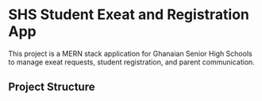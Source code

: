# SHS Student Exeat and Registration App

This project is a MERN stack application for Ghanaian Senior High Schools to manage exeat requests, student registration, and parent communication.

## Project Structure

